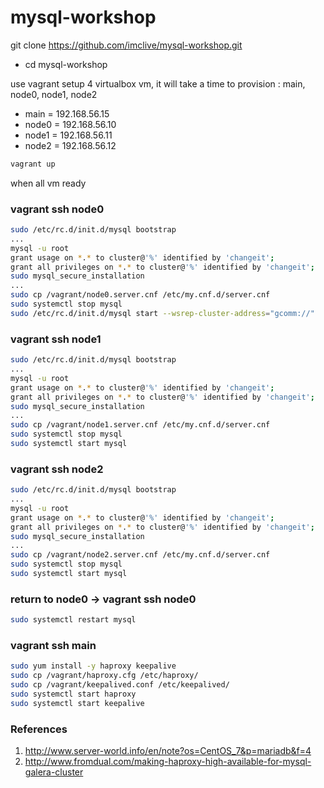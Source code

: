 # mysql-workshop
git clone https://github.com/imclive/mysql-workshop.git

- cd mysql-workshop

use vagrant setup 4 virtualbox vm, it will take a time to provision : main, node0, node1, node2
 - main = 192.168.56.15
 - node0 = 192.168.56.10
 - node1 = 192.168.56.11
 - node2 = 192.168.56.12

```sh
vagrant up
```

when all vm ready
### vagrant ssh node0
```sh
sudo /etc/rc.d/init.d/mysql bootstrap 
...
mysql -u root
grant usage on *.* to cluster@'%' identified by 'changeit';
grant all privileges on *.* to cluster@'%' identified by 'changeit';
sudo mysql_secure_installation
...
sudo cp /vagrant/node0.server.cnf /etc/my.cnf.d/server.cnf
sudo systemctl stop mysql
sudo /etc/rc.d/init.d/mysql start --wsrep-cluster-address="gcomm://"
```

### vagrant ssh node1
```sh
sudo /etc/rc.d/init.d/mysql bootstrap 
...
mysql -u root
grant usage on *.* to cluster@'%' identified by 'changeit';
grant all privileges on *.* to cluster@'%' identified by 'changeit';
sudo mysql_secure_installation
...
sudo cp /vagrant/node1.server.cnf /etc/my.cnf.d/server.cnf
sudo systemctl stop mysql
sudo systemctl start mysql
```

### vagrant ssh node2
```sh
sudo /etc/rc.d/init.d/mysql bootstrap 
...
mysql -u root
grant usage on *.* to cluster@'%' identified by 'changeit';
grant all privileges on *.* to cluster@'%' identified by 'changeit';
sudo mysql_secure_installation
...
sudo cp /vagrant/node2.server.cnf /etc/my.cnf.d/server.cnf
sudo systemctl stop mysql
sudo systemctl start mysql
```
### return to node0 -> vagrant ssh node0
```sh
sudo systemctl restart mysql
```

### vagrant ssh main
```sh
sudo yum install -y haproxy keepalive
sudo cp /vagrant/haproxy.cfg /etc/haproxy/
sudo cp /vagrant/keepalived.conf /etc/keepalived/
sudo systemctl start haproxy
sudo systemctl start keepalive
```


### References
1. <http://www.server-world.info/en/note?os=CentOS_7&p=mariadb&f=4>
2. <http://www.fromdual.com/making-haproxy-high-available-for-mysql-galera-cluster>
